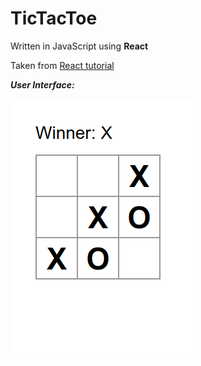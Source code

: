# TicTacToe
Written in JavaScript using **React**

Taken from [React tutorial](https://reactjs.org/tutorial/tutorial.html)

***User Interface:***

![tictactoe UI](../resources/tictactoe.png)
